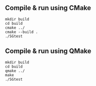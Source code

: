 ## Compile & run using CMake
```
mkdir build
cd build
cmake ../
cmake --build .
./SGtest
```
## Compile & run using QMake
```
mkdir build
cd build
qmake ../
make
./SGtest
```
